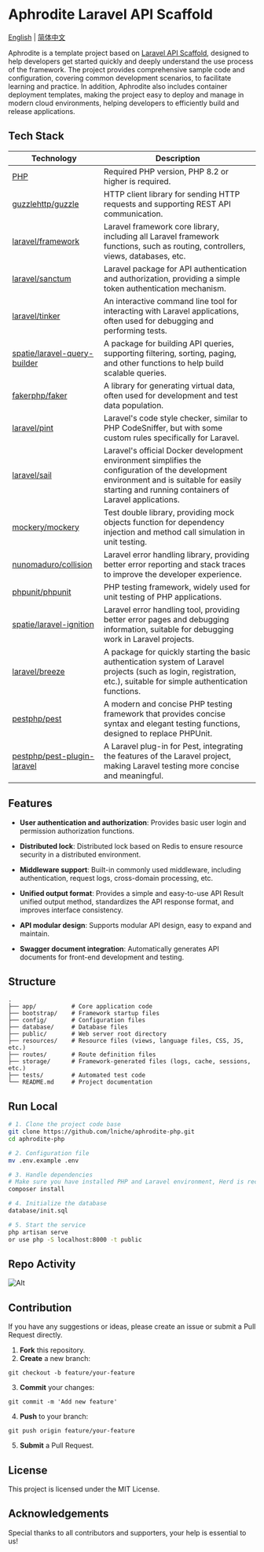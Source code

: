 # Aphrodite Laravel API Scaffold

[English](README.md) | [简体中文](README-zh.md)

Aphrodite is a template project based on [Laravel API Scaffold](https://github.com/redot-src/laravel-api-scaffold), designed to help developers get started quickly and deeply understand the use process of the framework. The project provides comprehensive sample code and configuration, covering common development scenarios, to facilitate learning and practice. In addition, Aphrodite also includes container deployment templates, making the project easy to deploy and manage in modern cloud environments, helping developers to efficiently build and release applications.

## Tech Stack

| Technology                                                                      | Description                                                                                                                                                                                       |
| ------------------------------------------------------------------------------- | ------------------------------------------------------------------------------------------------------------------------------------------------------------------------------------------------- |
| [PHP](https://www.php.net/)                                                     | Required PHP version, PHP 8.2 or higher is required.                                                                                                                                              |
| [guzzlehttp/guzzle](https://github.com/guzzle/guzzle)                           | HTTP client library for sending HTTP requests and supporting REST API communication.                                                                                                              |
| [laravel/framework](https://github.com/laravel/framework)                       | Laravel framework core library, including all Laravel framework functions, such as routing, controllers, views, databases, etc.                                                                   |
| [laravel/sanctum](https://github.com/laravel/sanctum)                           | Laravel package for API authentication and authorization, providing a simple token authentication mechanism.                                                                                      |
| [laravel/tinker](https://github.com/laravel/tinker)                             | An interactive command line tool for interacting with Laravel applications, often used for debugging and performing tests.                                                                        |
| [spatie/laravel-query-builder](https://github.com/spatie/laravel-query-builder) | A package for building API queries, supporting filtering, sorting, paging, and other functions to help build scalable queries.                                                                    |
| [fakerphp/faker](https://github.com/FakerPHP/Faker)                             | A library for generating virtual data, often used for development and test data population.                                                                                                       |
| [laravel/pint](https://github.com/laravel/pint)                                 | Laravel's code style checker, similar to PHP CodeSniffer, but with some custom rules specifically for Laravel.                                                                                    |
| [laravel/sail](https://github.com/laravel/sail)                                 | Laravel's official Docker development environment simplifies the configuration of the development environment and is suitable for easily starting and running containers of Laravel applications. |
| [mockery/mockery](https://github.com/mockery/mockery)                           | Test double library, providing mock objects function for dependency injection and method call simulation in unit testing.                                                                         |
| [nunomaduro/collision](https://github.com/nunomaduro/collision)                 | Laravel error handling library, providing better error reporting and stack traces to improve the developer experience.                                                                            |
| [phpunit/phpunit](https://phpunit.de/)                                          | PHP testing framework, widely used for unit testing of PHP applications.                                                                                                                          |
| [spatie/laravel-ignition](https://github.com/spatie/laravel-ignition)           | Laravel error handling tool, providing better error pages and debugging information, suitable for debugging work in Laravel projects.                                                             |
| [laravel/breeze](https://github.com/laravel/breeze)                             | A package for quickly starting the basic authentication system of Laravel projects (such as login, registration, etc.), suitable for simple authentication functions.                             |
| [pestphp/pest](https://pestphp.com/)                                            | A modern and concise PHP testing framework that provides concise syntax and elegant testing functions, designed to replace PHPUnit.                                                               |
| [pestphp/pest-plugin-laravel](https://pestphp.com/)                             | A Laravel plug-in for Pest, integrating the features of the Laravel project, making Laravel testing more concise and meaningful.                                                                  |

## Features

- **User authentication and authorization**: Provides basic user login and permission authorization functions.

- **Distributed lock**: Distributed lock based on Redis to ensure resource security in a distributed environment.

- **Middleware support**: Built-in commonly used middleware, including authentication, request logs, cross-domain processing, etc.

- **Unified output format**: Provides a simple and easy-to-use API Result unified output method, standardizes the API response format, and improves interface consistency.

- **API modular design**: Supports modular API design, easy to expand and maintain.

- **Swagger document integration**: Automatically generates API documents for front-end development and testing.

## Structure

```
.
├── app/          # Core application code
├── bootstrap/    # Framework startup files
├── config/       # Configuration files
├── database/     # Database files
├── public/       # Web server root directory
├── resources/    # Resource files (views, language files, CSS, JS, etc.)
├── routes/       # Route definition files
├── storage/      # Framework-generated files (logs, cache, sessions, etc.)
├── tests/        # Automated test code
└── README.md     # Project documentation
```

## Run Local

```bash
# 1. Clone the project code base
git clone https://github.com/lniche/aphrodite-php.git
cd aphrodite-php

# 2. Configuration file
mv .env.example .env

# 3. Handle dependencies
# Make sure you have installed PHP and Laravel environment, Herd is recommended
composer install

# 4. Initialize the database
database/init.sql

# 5. Start the service
php artisan serve
or use php -S localhost:8000 -t public
```

## Repo Activity

![Alt](https://repobeats.axiom.co/api/embed/f148a33b1670c233b9fa96497ccdb22bd5b1077e.svg "Repobeats analytics image")

## Contribution

If you have any suggestions or ideas, please create an issue or submit a Pull Request directly.

1. **Fork** this repository.
2. **Create** a new branch:

```
git checkout -b feature/your-feature
```

3. **Commit** your changes:

```
git commit -m 'Add new feature'
```

4. **Push** to your branch:

```
git push origin feature/your-feature
```

5. **Submit** a Pull Request.

## License

This project is licensed under the MIT License.

## Acknowledgements

Special thanks to all contributors and supporters, your help is essential to us!
